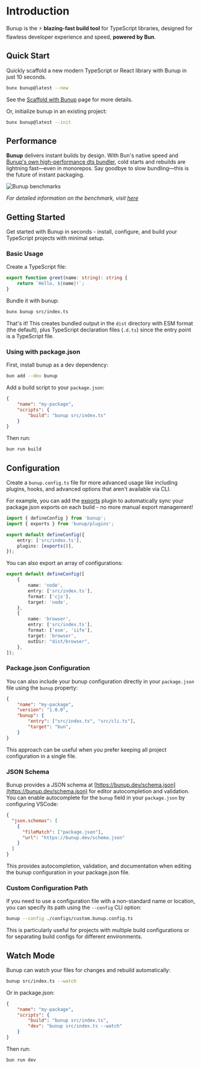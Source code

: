# Introduction

Bunup is the ⚡️ **blazing-fast build tool** for TypeScript libraries, designed for flawless developer experience and speed, **powered by Bun**.

## Quick Start

Quickly scaffold a new modern TypeScript or React library with Bunup in just 10 seconds.

```sh
bunx bunup@latest --new
```

See the [Scaffold with Bunup](./scaffold-with-bunup.md) page for more details.

Or, initialize bunup in an existing project:

```sh
bunx bunup@latest --init
```

## Performance

**Bunup** delivers instant builds by design. With Bun's native speed and [Bunup's own high-performance dts bundler](https://github.com/bunup/typeroll), cold starts and rebuilds are lightning fast—even in monorepos. Say goodbye to slow bundling—this is the future of instant packaging.

![Bunup benchmarks](/benchmarks.png)

*For detailed information on the benchmark, visit [here](https://gugustinette.github.io/bundler-benchmark/)*


<div style="position: absolute; width: 1px; height: 1px; padding: 0; margin: -1px; overflow: hidden; clip: rect(0, 0, 0, 0); white-space: nowrap; border-width: 0;" aria-hidden="false">
<table>
<thead>
<tr>
<th>Tool</th>
<th>Build Time (s)</th>
<th>Relative Speed</th>
</tr>
</thead>
<tbody>
<tr>
<td>bunup</td>
<td>0.37 s</td>
<td>baseline</td>
</tr>
<tr>
<td>tsdown</td>
<td>0.41 s</td>
<td>1.11× slower</td>
</tr>
<tr>
<td>rslib</td>
<td>1.41 s</td>
<td>3.81× slower</td>
</tr>
<tr>
<td>unbuild</td>
<td>3.19 s</td>
<td>8.62× slower</td>
</tr>
<tr>
<td>tsup</td>
<td>3.37 s</td>
<td>9.11× slower</td>
</tr>
</tbody>
</table>
</div>


## Getting Started

Get started with Bunup in seconds - install, configure, and build your TypeScript projects with minimal setup.

### Basic Usage

Create a TypeScript file:

```typescript [src/index.ts]
export function greet(name: string): string {
	return `Hello, ${name}!`;
}
```

Bundle it with bunup:

```sh
bunx bunup src/index.ts
```

That's it! This creates bundled output in the `dist` directory with ESM format (the default), plus TypeScript declaration files (`.d.ts`) since the entry point is a TypeScript file.

### Using with package.json

First, install bunup as a dev dependency:

```sh
bun add --dev bunup
```

Add a build script to your `package.json`:

```json [package.json]
{
	"name": "my-package",
	"scripts": {
		"build": "bunup src/index.ts"
	}
}
```

Then run:

```sh
bun run build
```

## Configuration

Create a `bunup.config.ts` file for more advanced usage like including plugins, hooks, and advanced options that aren't available via CLI.

For example, you can add the [exports](/docs/plugins/exports) plugin to automatically sync your package.json exports on each build - no more manual export management!

```typescript [bunup.config.ts]
import { defineConfig } from 'bunup';
import { exports } from 'bunup/plugins';

export default defineConfig({
	entry: ['src/index.ts'],
	plugins: [exports()],
});
```

You can also export an array of configurations:

```typescript [bunup.config.ts]
export default defineConfig([
	{
		name: 'node',
		entry: ['src/index.ts'],
		format: ['cjs'],
		target: 'node',
	},
	{
		name: 'browser',
		entry: ['src/index.ts'],
		format: ['esm', 'iife'],
		target: 'browser',
		outDir: "dist/browser",
	},
]);
```

### Package.json Configuration

You can also include your bunup configuration directly in your `package.json` file using the `bunup` property:

```json [package.json]
{
	"name": "my-package",
	"version": "1.0.0",
	"bunup": {
		"entry": ["src/index.ts", "src/cli.ts"],
		"target": "bun",
	}
}
```

This approach can be useful when you prefer keeping all project configuration in a single file.

### JSON Schema

Bunup provides a JSON schema at [https://bunup.dev/schema.json](https://bunup.dev/schema.json) for editor autocompletion and validation. You can enable autocomplete for the `bunup` field in your `package.json` by configuring VSCode:

```json [.vscode/settings.json]
{
  "json.schemas": [
    {
      "fileMatch": ["package.json"],
      "url": "https://bunup.dev/schema.json"
    }
  ]
}
```

This provides autocompletion, validation, and documentation when editing the bunup configuration in your package.json file.

### Custom Configuration Path

If you need to use a configuration file with a non-standard name or location, you can specify its path using the `--config` CLI option:

```sh
bunup --config ./configs/custom.bunup.config.ts
```

This is particularly useful for projects with multiple build configurations or for separating build configs for different environments.

## Watch Mode

Bunup can watch your files for changes and rebuild automatically:

```sh
bunup src/index.ts --watch
```

Or in package.json:

```json [package.json] 5
{
	"name": "my-package",
	"scripts": {
		"build": "bunup src/index.ts",
		"dev": "bunup src/index.ts --watch"
	}
}
```

Then run:

```sh
bun run dev
```
